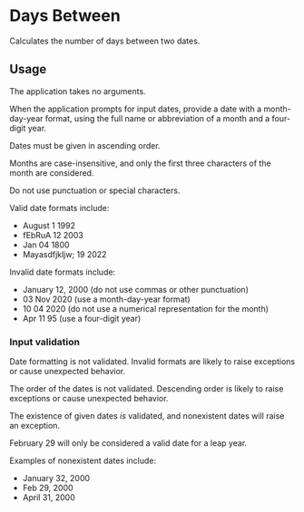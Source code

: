 # Days Between

Calculates the number of days between two dates.

## Usage
The application takes no arguments.

When the application prompts for input dates,
provide a date with a month-day-year format,
using the full name or abbreviation of a month
and a four-digit year.

Dates must be given in ascending order.

Months are case-insensitive, and only the first
three characters of the month are considered.

Do not use punctuation or special characters.

Valid date formats include:
* August 1 1992
* fEbRuA 12 2003
* Jan 04 1800
* Mayasdfjkljw; 19 2022

Invalid date formats include:
* January 12, 2000 (do not use commas or other punctuation)
* 03 Nov 2020 (use a month-day-year format)
* 10 04 2020 (do not use a numerical representation for the month)
* Apr 11 95 (use a four-digit year)

### Input validation

Date formatting is not validated.
Invalid formats are likely to raise exceptions or cause unexpected behavior.

The order of the dates is not validated.
Descending order is likely to raise exceptions or cause unexpected behavior.

The existence of given dates *is* validated,
and nonexistent dates will raise an exception.

February 29 will only be considered a valid date for a leap year.

Examples of nonexistent dates include:
* January 32, 2000
* Feb 29, 2000
* April 31, 2000
